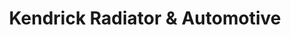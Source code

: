 ---
title: "Kendrick Radiator & Automotive"
url: /atlanta/kendrick-radiator-and-automotive/
shop: car repair
---
